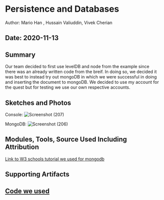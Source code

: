 # Persistence and Databases

Author: Mario Han , Hussain Valiuddin, Vivek Cherian

## Date: 2020-11-13

## Summary

Our team decided to first use levelDB and node from the example since there was an already written code from the breif. In doing so, we decided it was best to instead try out mongoDB in which we were successful in doing and inserting the document to mongoDB. We decided to use my account for the quest but for testing we use our own respective accounts.

## Sketches and Photos

Console:
![Screenshot (207)](https://user-images.githubusercontent.com/45515930/99138106-66b42380-25fc-11eb-911c-03eadd572219.png)

MongoDB:
![Screenshot (206)](https://user-images.githubusercontent.com/45515930/99138109-77649980-25fc-11eb-9f7f-971c87063d5f.png)

## Modules, Tools, Source Used Including Attribution

[Link to W3 schools tutorial we used for mongodb](https://www.w3schools.com/nodejs/nodejs_mongodb.asp)

## Supporting Artifacts

## [Code we used](https://github.com/BU-EC444/Han-Mario-1/tree/master/skills/cluster-4/26/code)
